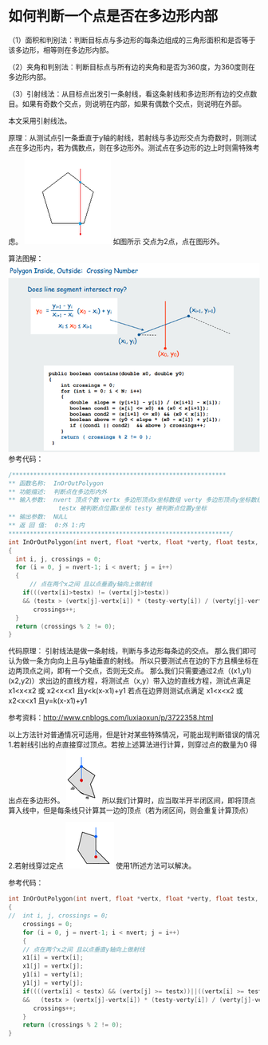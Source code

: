 # 如何判断一个点是否在多边形内部

（1）面积和判别法：判断目标点与多边形的每条边组成的三角形面积和是否等于该多边形，相等则在多边形内部。

（2）夹角和判别法：判断目标点与所有边的夹角和是否为360度，为360度则在多边形内部。

（3）引射线法：从目标点出发引一条射线，看这条射线和多边形所有边的交点数目。如果有奇数个交点，则说明在内部，如果有偶数个交点，则说明在外部。

本文采用引射线法。

原理：从测试点引一条垂直于y轴的射线，若射线与多边形交点为奇数时，则测试点在多边形内，若为偶数点，则在多边形外。测试点在多边形的边上时则需特殊考虑。
![4](https://github.com/Pureblack0/images/blob/master/4.png)
如图所示 交点为2点，点在图形外。

算法图解：
![5](https://github.com/Pureblack0/images/blob/master/5.png)
参考代码：

```C
/************************************************************
** 函数名称:  InOrOutPolygon
** 功能描述:  判断点在多边形内外
** 输入参数:  nvert 顶点个数 vertx 多边形顶点x坐标数组 verty 多边形顶点y坐标数组
              testx 被判断点位置x坐标 testy 被判断点位置y坐标
** 输出参数:  NULL
** 返 回 值:  0:外 1:内
**************************************************************/
int InOrOutPolygon(int nvert, float *vertx, float *verty, float testx, float testy)
{
  int i, j, crossings = 0;
  for (i = 0, j = nvert-1; i < nvert; j = i++)
  {
      // 点在两个x之间 且以点垂直y轴向上做射线
    if(((vertx[i]>testx) != (vertx[j]>testx))
    && (testx > (vertx[j]-vertx[i]) * (testy-verty[i]) / (verty[j]-verty[i]) + vertx[i]))
       crossings++;
  }
  return (crossings % 2 != 0);
}
```

代码原理：
引射线法是做一条射线，判断与多边形每条边的交点。
那么我们即可认为做一条方向向上且与y轴垂直的射线。
所以只要测试点在边的下方且横坐标在边两顶点之间，即有一个交点，否则无交点。
那么我们只需要通过2点（(x1,y1)(x2,y2)）求出边的直线方程，将测试点（x,y）带入边的直线方程，测试点满足 x1<x<x2 或 x2<x<x1 且y<k(x-x1)+y1
若点在边界则测试点满足 x1<x<x2 或 x2<x<x1 且y=k(x-x1)+y1

参考资料：<http://www.cnblogs.com/luxiaoxun/p/3722358.html>

以上方法针对普通情况可适用，但是针对某些特殊情况，可能出现判断错误的情况
1.若射线引出的点直接穿过顶点。若按上述算法进行计算，则穿过点的数量为0 得出点在多边形外。
![6](https://github.com/Pureblack0/images/blob/master/6.png)
所以我们计算时，应当取半开半闭区间，即将顶点算入线中，但是每条线只计算其一边的顶点（若为闭区间，则会重复计算顶点）

2.若射线穿过定点
![7](https://github.com/Pureblack0/images/blob/master/7.png)
使用1所述方法可以解决。

参考代码：

```C
int InOrOutPolygon(int nvert, float *vertx, float *verty, float testx, float testy)
{
//  int i, j, crossings = 0;
    crossings = 0;
    for (i = 0, j = nvert-1; i < nvert; j = i++)
    {
    // 点在两个x之间 且以点垂直y轴向上做射线
    x1[i] = vertx[i];
    x1[j] = vertx[j];
    y1[i] = verty[i];
    y1[j] = verty[j];
    if((((vertx[i] < testx) && (vertx[j] >= testx))||((vertx[i] >= testx) && (vertx[j] < testx)))
    &&   (testx > (vertx[j]-vertx[i]) * (testy-verty[i]) / (verty[j]-verty[i]) + vertx[i]))
       crossings++;
    }
    return (crossings % 2 != 0);
}
